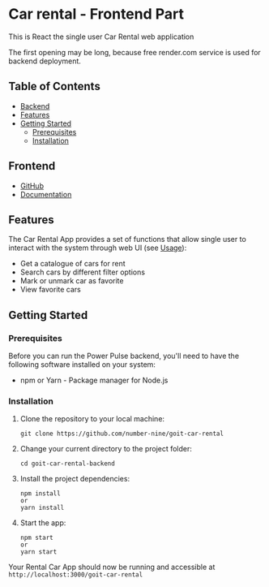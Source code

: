 # Car rental - Frontend Part

This is React the single user Car Rental web application 

The first opening may be long, because free render.com service is used for backend deployment.

## Table of Contents

- [Backend](#backend)
- [Features](#features)
- [Getting Started](#getting-started)
  - [Prerequisites](#prerequisites)
  - [Installation](#installation)


## <a id="frontend">Frontend</a>

- [GitHub](https://github.com/number-nine/goit-car-rental-backend)
- [Documentation](https://goit-car-rental.onrender.com/api-docs/)

## <a id="features">Features</a>

The Car Rental App provides a set of functions that allow single user to interact with the system through web UI (see [Usage](#usage)):

- Get a catalogue of cars for rent
- Search cars by different filter options
- Mark or unmark car as favorite
- View favorite cars


## <a id="getting-started">Getting Started</a>

### <a id="prerequisites">Prerequisites</a>

Before you can run the Power Pulse backend, you'll need to have the following software installed on your system:

- npm or Yarn - Package manager for Node.js

### <a id="installation">Installation</a>

1. Clone the repository to your local machine:
   ```
   git clone https://github.com/number-nine/goit-car-rental
   ```
2. Change your current directory to the project folder:
   ```
   cd goit-car-rental-backend
   ```
3. Install the project dependencies:
   ```
   npm install
   or
   yarn install
   ```
5. Start the app:
   ```
   npm start
   or
   yarn start
   ```

Your Rental Car App should now be running and accessible at `http://localhost:3000/goit-car-rental`






